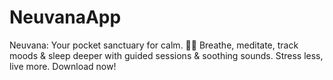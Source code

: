 # NeuvanaApp
Neuvana: Your pocket sanctuary for calm. 🧠✨ Breathe, meditate, track moods &amp; sleep deeper with guided sessions &amp; soothing sounds. Stress less, live more. Download now!
